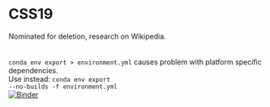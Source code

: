 # CSS19
Nominated for deletion, research on Wikipedia.
<br><br><br>
<code>conda env export > environment.yml</code> causes problem with platform specific dependencies.<br>
Use instead: <code>conda env export --no-builds -f environment.yml</code>
<br>
[![Binder](https://mybinder.org/badge_logo.svg)](https://notebooks.gesis.org/binder/v2/gh/rlleshi/CSS19/master)
